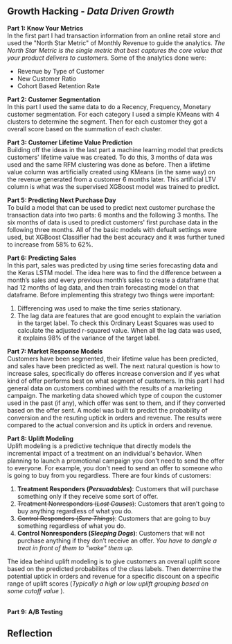 <h2>Growth Hacking - <i>Data Driven Growth</i></h2>
<b>Part 1: Know Your Metrics</b><br />
In the first part I had transaction information from an online retail store and used the "North Star Metric" of Monthly Revenue to guide the analytics. <i>The North Star Metric is the single metric that best captures the core value that your product delivers to customers.</i> Some of the analytics done were:
<ul>
  <li> Revenue by Type of Customer </li>
  <li> New Customer Ratio </li>
  <li> Cohort Based Retention Rate </li>
</ul>

<b>Part 2: Customer Segmentation</b><br /> 
In this part I used the same data to do a Recency, Frequency, Monetary customer segmentation. For each category I used a simple KMeans with 4 clusters to determine the segment. Then for each customer they got a overall score based on the summation of each cluster. <br /> 

<b>Part 3: Customer Lifetime Value Prediction</b><br />
Building off the ideas in the last part a machine learning model that predicts customers' lifetime value was created. To do this, 3 months of data was used and the same RFM clustering was done as before. Then a lifetime value column was artificially created using KMeans (in the same way) on the revenue generated from a customer 6 months later. This artificial LTV column is what was the supervised XGBoost model was trained to predict. <br /> 

<b>Part 5: Predicting Next Purchase Day</b><br />
To build a model that can be used to predict next customer purchase the transaction data into two parts: 6 months and the following 3 months. The six months of data is used to predict customers' first purchase data in the following three months. All of the basic models with defualt settings were used, but XGBoost Classifier had the best accuracy and it was further tuned to increase from 58% to 62%. <br />

<b>Part 6: Predicting Sales</b><br />
In this part, sales was predicted by using time series forecasting data and the Keras LSTM model. The idea here was to find the difference between a month’s sales and every previous month’s sales to create a dataframe that had 12 months of lag data, and then train forecasting model on that dataframe. Before implementing this strategy two things were important:
<ol>
  <li>Differencing was used to make the time series stationary.</li>
  <li>The lag data are features that are good enought to explain the variation in the target label. To check this Ordinary Least Squares was used to calculate the adjusted r-squared value. When all the lag data was used, it explains 98% of the variance of the target label. </li>
</ol>

<b>Part 7: Market Response Models </b><br />
Customers have been segmented, their lifetime value has been predicted, and sales have been predicted as well. The next natural question is how to increase sales, specifically do offeres increase conversion and if yes what kind of offer performs best on what segment of customers. In this part I had general data on customers combined with the results of a marketing campaign. The marketing data showed which type of coupon the customer used in the past (if any), which offer was sent to them, and if they converted based on the offer sent. A model was built to predict the probability of conversion and the resuting uptick in orders and revenue. The results were compared to the actual conversion and its uptick in orders and revenue.

<b>Part 8: Uplift Modeling</b><br />
Uplift modeling is a predictive technique that directly models the incremental impact of a treatment on an individual's behavior. When planning to launch a promotional campaign you don't need to send the offer to everyone. For example, you don't need to send an offer to someone who is going to buy from you regardless. There are four kinds of customers:
<ol>
  <li><b>Treatment Responders (<i>Persuadables</i>)</b>: Customers that will purchase something only if they receive some sort of offer.</li>
  <li><strike>Treatment Nonresponders (<i>Lost Causes</i>)</strike>: Customers that aren’t going to buy anything regardless of what you do.</li>
  <li><strike>Control Responders (<i>Sure Things</i>)</strike>: Customers that are going to buy something regardless of what you do.</li>
  <li><b>Control Nonresponders (<i>Sleeping Dogs</i>)</b>: Customers that will not purchase anything if they don’t receive an offer. <i>You have to dangle a treat in front of them to "wake" them up.</i></li>
</ol>
The idea behind uplift modeling is to give customers an overall uplift score based on the predicted probabilites of the class labels. Then determine the potential uptick in orders and revenue for a specific discount on a specific range of uplift scores (<i>Typically a high or low uplift grouping based on some cutoff value </i>).<br> </br>

<b>Part 9: A/B Testing</b><br />

<h2>Reflection</h2>

